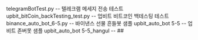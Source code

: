 telegramBotTest.py                -- 텔레크램 메세지 전송 테스트
upbit_bitCoin_backTesting_test.py -- 업비트 비트코인 백테스팅 테스트
binance_auto_bot_6-5.py           -- 바이낸스 선물 흔들봇 샘플
upbit_auto_bot 5-5                -- 업비트 존버못 샘플
upbit_auto_bot 5-5_hangul         -- ##